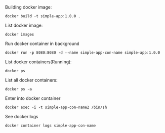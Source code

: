 Building docker image:
```
docker build -t simple-app:1.0.0 .
```


List docker image:
```
docker images
```

Run docker container in background
```
docker run -p 8080:8080 -d --name simple-app-con-name simple-app:1.0.0
```

List docker containers(Running):
```
docker ps 
```

List all docker containers:
```
docker ps -a
```

Enter into docker container
```
docker exec -i -t simple-app-con-name2 /bin/sh
```


See docker logs
```
docker container logs simple-app-con-name
```